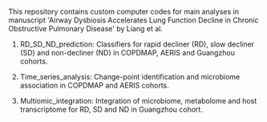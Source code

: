 This repository contains custom computer codes for main analyses in manuscript 'Airway Dysbiosis Accelerates Lung Function Decline in Chronic Obstructive Pulmonary Disease' by Liang et al.

1. RD_SD_ND_prediction: Classifiers for rapid decliner (RD), slow decliner (SD) and non-decliner (ND) in COPDMAP, AERIS and Guangzhou cohorts.

2. Time_series_analysis: Change-point identification and microbiome association in COPDMAP and AERIS cohorts.

3. Multiomic_integration: Integration of microbiome, metabolome and host transcriptome for RD, SD and ND in Guangzhou cohort.

